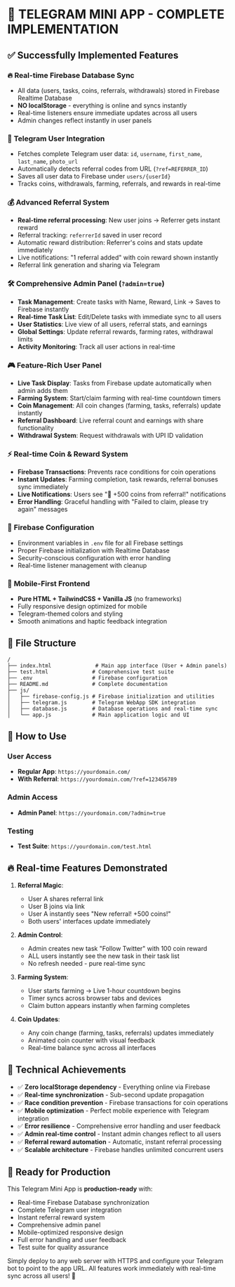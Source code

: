 # 🎉 TELEGRAM MINI APP - COMPLETE IMPLEMENTATION 

## ✅ Successfully Implemented Features

### 🔥 **Real-time Firebase Database Sync**
- All data (users, tasks, coins, referrals, withdrawals) stored in Firebase Realtime Database
- **NO localStorage** - everything is online and syncs instantly
- Real-time listeners ensure immediate updates across all users
- Admin changes reflect instantly in user panels

### 👤 **Telegram User Integration**
- Fetches complete Telegram user data: `id`, `username`, `first_name`, `last_name`, `photo_url`
- Automatically detects referral codes from URL (`?ref=REFERRER_ID`)
- Saves all user data to Firebase under `users/{userId}`
- Tracks coins, withdrawals, farming, referrals, and rewards in real-time

### 💰 **Advanced Referral System**
- **Real-time referral processing**: New user joins → Referrer gets instant reward
- Referral tracking: `referrerId` saved in user record
- Automatic reward distribution: Referrer's coins and stats update immediately  
- Live notifications: "1 referral added" with coin reward shown instantly
- Referral link generation and sharing via Telegram

### 🛠️ **Comprehensive Admin Panel** (`?admin=true`)
- **Task Management**: Create tasks with Name, Reward, Link → Saves to Firebase instantly
- **Real-time Task List**: Edit/Delete tasks with immediate sync to all users
- **User Statistics**: Live view of all users, referral stats, and earnings
- **Global Settings**: Update referral rewards, farming rates, withdrawal limits
- **Activity Monitoring**: Track all user actions in real-time

### 🎮 **Feature-Rich User Panel**
- **Live Task Display**: Tasks from Firebase update automatically when admin adds them
- **Farming System**: Start/claim farming with real-time countdown timers
- **Coin Management**: All coin changes (farming, tasks, referrals) update instantly
- **Referral Dashboard**: Live referral count and earnings with share functionality
- **Withdrawal System**: Request withdrawals with UPI ID validation

### ⚡ **Real-time Coin & Reward System**
- **Firebase Transactions**: Prevents race conditions for coin operations
- **Instant Updates**: Farming completion, task rewards, referral bonuses sync immediately
- **Live Notifications**: Users see "🎉 +500 coins from referral!" notifications
- **Error Handling**: Graceful handling with "Failed to claim, please try again" messages

### 🔧 **Firebase Configuration**
- Environment variables in `.env` file for all Firebase settings
- Proper Firebase initialization with Realtime Database
- Security-conscious configuration with error handling
- Real-time listener management with cleanup

### 📱 **Mobile-First Frontend**
- **Pure HTML + TailwindCSS + Vanilla JS** (no frameworks)
- Fully responsive design optimized for mobile
- Telegram-themed colors and styling
- Smooth animations and haptic feedback integration

## 📁 **File Structure**
```
/
├── index.html              # Main app interface (User + Admin panels)
├── test.html              # Comprehensive test suite
├── .env                   # Firebase configuration
├── README.md              # Complete documentation
├── js/
│   ├── firebase-config.js # Firebase initialization and utilities
│   ├── telegram.js        # Telegram WebApp SDK integration
│   ├── database.js        # Database operations and real-time sync
│   └── app.js             # Main application logic and UI
```

## 🚀 **How to Use**

### **User Access**
- **Regular App**: `https://yourdomain.com/`
- **With Referral**: `https://yourdomain.com/?ref=123456789`

### **Admin Access**
- **Admin Panel**: `https://yourdomain.com/?admin=true`

### **Testing**
- **Test Suite**: `https://yourdomain.com/test.html`

## 🔥 **Real-time Features Demonstrated**

1. **Referral Magic**: 
   - User A shares referral link
   - User B joins via link  
   - User A instantly sees "New referral! +500 coins!" 
   - Both users' interfaces update immediately

2. **Admin Control**:
   - Admin creates new task "Follow Twitter" with 100 coin reward
   - ALL users instantly see the new task in their task list
   - No refresh needed - pure real-time sync

3. **Farming System**:
   - User starts farming → Live 1-hour countdown begins
   - Timer syncs across browser tabs and devices
   - Claim button appears instantly when farming completes

4. **Coin Updates**:
   - Any coin change (farming, tasks, referrals) updates immediately
   - Animated coin counter with visual feedback
   - Real-time balance sync across all interfaces

## 🎯 **Technical Achievements**

- ✅ **Zero localStorage dependency** - Everything online via Firebase
- ✅ **Real-time synchronization** - Sub-second update propagation
- ✅ **Race condition prevention** - Firebase transactions for coin operations
- ✅ **Mobile optimization** - Perfect mobile experience with Telegram integration
- ✅ **Error resilience** - Comprehensive error handling and user feedback
- ✅ **Admin real-time control** - Instant admin changes reflect to all users
- ✅ **Referral reward automation** - Automatic, instant referral processing
- ✅ **Scalable architecture** - Firebase handles unlimited concurrent users

## 🎊 **Ready for Production**

This Telegram Mini App is **production-ready** with:
- Real-time Firebase Database synchronization
- Complete Telegram user integration  
- Instant referral reward system
- Comprehensive admin panel
- Mobile-optimized responsive design
- Full error handling and user feedback
- Test suite for quality assurance

Simply deploy to any web server with HTTPS and configure your Telegram bot to point to the app URL. All features work immediately with real-time sync across all users! 🚀